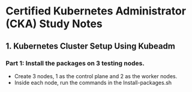 # Certified Kubernetes Administrator (CKA) Study Notes

## 1. Kubernetes Cluster Setup Using Kubeadm
### Part 1: Install the packages on 3 testing nodes.
- Create 3 nodes, 1 as the control plane and 2 as the worker nodes.
- Inside each node, run the commands in the Install-packages.sh
